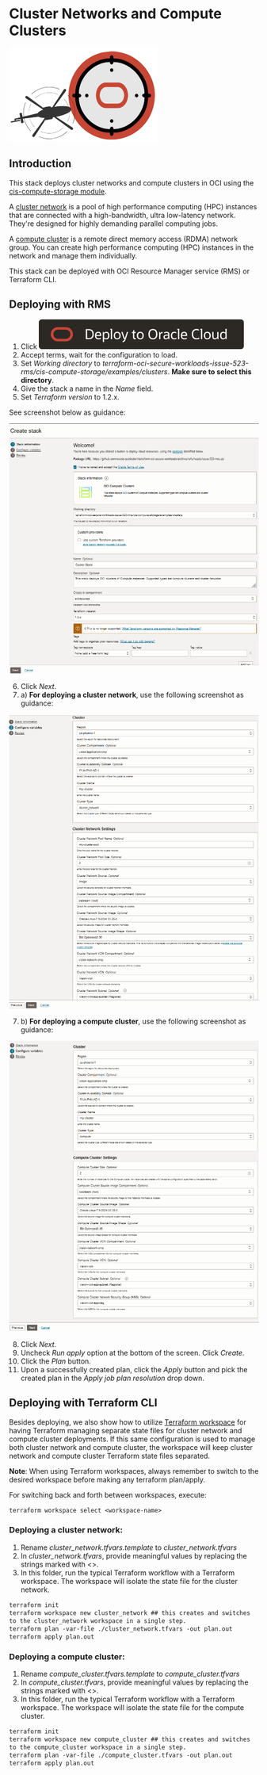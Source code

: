 # Cluster Networks and Compute Clusters

![Landing_Zone_Logo](../../../landing_zone_300.png)

## Introduction

This stack deploys cluster networks and compute clusters in OCI using the [cis-compute-storage module](../../). 

A [cluster network](https://docs.oracle.com/en-us/iaas/Content/Compute/Tasks/managingclusternetworks.htm) is a pool of high performance computing (HPC) instances that are connected with a high-bandwidth, ultra low-latency network. They're designed for highly demanding parallel computing jobs.

A [compute cluster](https://docs.oracle.com/iaas/Content/Compute/Tasks/compute-clusters.htm) is a remote direct memory access (RDMA) network group. You can create high performance computing (HPC) instances in the network and manage them individually.

This stack can be deployed with OCI Resource Manager service (RMS) or Terraform CLI.

## Deploying with RMS

1. Click [![Deploy_To_OCI](../../../DeployToOCI.svg)](https://cloud.oracle.com/resourcemanager/stacks/create?zipUrl=https://github.com/oracle-quickstart/terraform-oci-secure-workloads/archive/refs/heads/issue-523-rms.zip)
2. Accept terms, wait for the configuration to load. 
3. Set *Working directory* to *terraform-oci-secure-workloads-issue-523-rms/cis-compute-storage/examples/clusters*. **Make sure to select this directory**.
4. Give the stack a name in the *Name* field.
5. Set *Terraform version* to 1.2.x. 

See screenshot below as guidance:

![rms-create-stack](images/rms-create-stack.png)

6. Click *Next*. 
7. a) **For deploying a cluster network**, use the following screenshot as guidance: 

![cluster-network-rms-deployment](images/cluster-network-rms-deployment.png)

7. b) **For deploying a compute cluster**, use the following screenshot as guidance: 

![compute-cluster-rms-deployment](images/compute-cluster-rms-deployment.png)

8. Click *Next*. 
9. Uncheck *Run apply* option at the bottom of the screen. Click *Create*.
10. Click the *Plan* button.
11. Upon a successfully created plan, click the *Apply* button and pick the created plan in the *Apply job plan resolution* drop down.


## Deploying with Terraform CLI

Besides deploying, we also show how to utilize [Terraform workspace](https://developer.hashicorp.com/terraform/language/state/workspaces) for having Terraform managing separate state files for cluster network and compute cluster deployments. If this same configuration is used to manage both cluster network and compute cluster, the workspace will keep cluster network and compute cluster Terraform state files separated.

**Note**: When using Terraform workspaces, always remember to switch to the desired workspace before making any terraform plan/apply.

For switching back and forth between workspaces, execute:
```
terraform workspace select <workspace-name>
```

### Deploying a cluster network:

1. Rename *cluster_network.tfvars.template* to *cluster_network.tfvars*
2. In *cluster_network.tfvars*, provide meaningful values by replacing the strings marked with \<\>.
3. In this folder, run the typical Terraform workflow with a Terraform workspace. The workspace will isolate the state file for the cluster network. 

```
terraform init
terraform workspace new cluster_network ## this creates and switches to the cluster_network workspace in a single step.
terraform plan -var-file ./cluster_network.tfvars -out plan.out
terraform apply plan.out
```

### Deploying a compute cluster:

1. Rename *compute_cluster.tfvars.template* to *compute_cluster.tfvars*
2. In *compute_cluster.tfvars*, provide meaningful values by replacing the strings marked with \<\>.
3. In this folder, run the typical Terraform workflow with a Terraform workspace. The workspace will isolate the state file for the compute cluster.
```
terraform init
terraform workspace new compute_cluster ## this creates and switches to the compute_cluster workspace in a single step.
terraform plan -var-file ./compute_cluster.tfvars -out plan.out
terraform apply plan.out
```